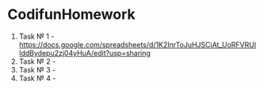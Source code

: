 # CodifunHomework
1. Task № 1 - https://docs.google.com/spreadsheets/d/1K2InrToJuHJSCiAt_UoRFVRUllddBydepu2zj04yHuA/edit?usp=sharing
2. Task № 2 - 
3. Task № 3 - 
4. Task № 4 - 
